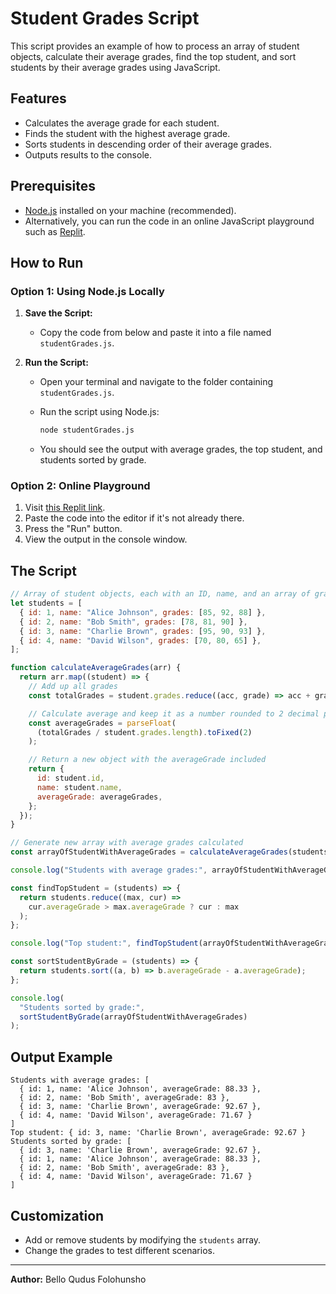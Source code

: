 # Student Grades Script

This script provides an example of how to process an array of student objects, calculate their average grades, find the top student, and sort students by their average grades using JavaScript.

## Features

- Calculates the average grade for each student.
- Finds the student with the highest average grade.
- Sorts students in descending order of their average grades.
- Outputs results to the console.

## Prerequisites

- [Node.js](https://nodejs.org/) installed on your machine (recommended).
- Alternatively, you can run the code in an online JavaScript playground such as [Replit](https://replit.com/join/sdkfwdgozq-belloqudus).

## How to Run

### Option 1: Using Node.js Locally

1. **Save the Script:**

   - Copy the code from below and paste it into a file named `studentGrades.js`.

2. **Run the Script:**

   - Open your terminal and navigate to the folder containing `studentGrades.js`.
   - Run the script using Node.js:

     ```bash
     node studentGrades.js
     ```

   - You should see the output with average grades, the top student, and students sorted by grade.

### Option 2: Online Playground

1. Visit [this Replit link](https://replit.com/join/sdkfwdgozq-belloqudus).
2. Paste the code into the editor if it's not already there.
3. Press the "Run" button.
4. View the output in the console window.

## The Script

```javascript
// Array of student objects, each with an ID, name, and an array of grades
let students = [
  { id: 1, name: "Alice Johnson", grades: [85, 92, 88] },
  { id: 2, name: "Bob Smith", grades: [78, 81, 90] },
  { id: 3, name: "Charlie Brown", grades: [95, 90, 93] },
  { id: 4, name: "David Wilson", grades: [70, 80, 65] },
];

function calculateAverageGrades(arr) {
  return arr.map((student) => {
    // Add up all grades
    const totalGrades = student.grades.reduce((acc, grade) => acc + grade, 0);

    // Calculate average and keep it as a number rounded to 2 decimal places
    const averageGrades = parseFloat(
      (totalGrades / student.grades.length).toFixed(2)
    );

    // Return a new object with the averageGrade included
    return {
      id: student.id,
      name: student.name,
      averageGrade: averageGrades,
    };
  });
}

// Generate new array with average grades calculated
const arrayOfStudentWithAverageGrades = calculateAverageGrades(students);

console.log("Students with average grades:", arrayOfStudentWithAverageGrades);

const findTopStudent = (students) => {
  return students.reduce((max, cur) =>
    cur.averageGrade > max.averageGrade ? cur : max
  );
};

console.log("Top student:", findTopStudent(arrayOfStudentWithAverageGrades));

const sortStudentByGrade = (students) => {
  return students.sort((a, b) => b.averageGrade - a.averageGrade);
};

console.log(
  "Students sorted by grade:",
  sortStudentByGrade(arrayOfStudentWithAverageGrades)
);
```

## Output Example

```
Students with average grades: [
  { id: 1, name: 'Alice Johnson', averageGrade: 88.33 },
  { id: 2, name: 'Bob Smith', averageGrade: 83 },
  { id: 3, name: 'Charlie Brown', averageGrade: 92.67 },
  { id: 4, name: 'David Wilson', averageGrade: 71.67 }
]
Top student: { id: 3, name: 'Charlie Brown', averageGrade: 92.67 }
Students sorted by grade: [
  { id: 3, name: 'Charlie Brown', averageGrade: 92.67 },
  { id: 1, name: 'Alice Johnson', averageGrade: 88.33 },
  { id: 2, name: 'Bob Smith', averageGrade: 83 },
  { id: 4, name: 'David Wilson', averageGrade: 71.67 }
]
```

## Customization

- Add or remove students by modifying the `students` array.
- Change the grades to test different scenarios.

---

**Author:** Bello Qudus Folohunsho
